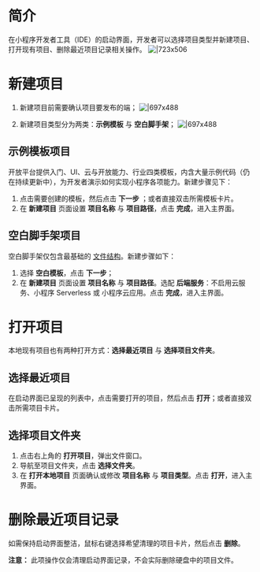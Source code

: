 # 简介

在小程序开发者工具（IDE）的启动界面，开发者可以选择项目类型并新建项目、打开现有项目、删除最近项目记录相关操作。 ![|723x506](https://cdn.nlark.com/yuque/0/2022/png/179989/1645497119350-c7dec339-d452-48b0-94d3-ee9e331ab08f.png)

# 新建项目

1. 新建项目前需要确认项目要发布的端； ![|697x488](https://cdn.nlark.com/yuque/0/2022/png/179989/1645497123147-16b1ce7c-c548-4d1c-ba4a-fe8cdc8503e4.png)

1. 新建项目类型分为两类：**示例模板** 与 **空白脚手架**； ![|697x488](https://cdn.nlark.com/yuque/0/2022/png/179989/1645500623097-f6462e97-da36-4d4e-8ab7-9a91c364beb0.png)

## 示例模板项目

开放平台提供入门、UI、云与开放能力、行业四类模板，内含大量示例代码（仍在持续更新中），为开发者演示如何实现小程序各项能力。新建步骤见下：

1. 点击需要创建的模板，然后点击 **下一步** ；或者直接双击所需模板卡片。
1. 在 **新建项目** 页面设置 **项目名称** 与 **项目路径**，点击 **完成**，进入主界面。

## 空白脚手架项目

空白脚手架仅包含最基础的 [文件结构](/mini/framework/overview)。新建步骤如下：

1. 选择 **空白模板**，点击 **下一步**；
1. 在 **新建项目** 页面设置 **项目名称** 与 **项目路径**。选配 **后端服务**：不启用云服务、小程序 Serverless 或 小程序云应用。点击 **完成**，进入主界面。

# 打开项目

本地现有项目也有两种打开方式：**选择最近项目** 与 **选择项目文件夹**。

## 选择最近项目

在启动界面已呈现的列表中，点击需要打开的项目，然后点击 **打开**；或者直接双击所需项目卡片。

## 选择项目文件夹

1. 点击右上角的 **打开项目**，弹出文件窗口。
1. 导航至项目文件夹，点击 **选择文件夹**。
1. 在 **打开本地项目** 页面确认或修改 **项目名称** 与 **项目类型**。点击 **打开**，进入主界面。

# 删除最近项目记录

如需保持启动界面整洁，鼠标右键选择希望清理的项目卡片，然后点击 **删除**。

**注意：** 此项操作仅会清理启动界面记录，不会实际删除硬盘中的项目文件。
